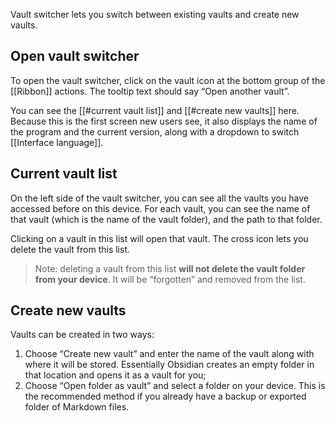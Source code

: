 Vault switcher lets you switch between existing vaults and create new vaults.

## Open vault switcher

To open the vault switcher, click on the vault icon at the bottom group of the [[Ribbon]] actions. The tooltip text should say “Open another vault”.

You can see the [[#current vault list]] and [[#create new vaults]] here. Because this is the first screen new users see, it also displays the name of the program and the current version, along with a dropdown to switch [[Interface language]].

## Current vault list

On the left side of the vault switcher, you can see all the vaults you have accessed before on this device. For each vault, you can see the name of that vault (which is the name of the vault folder), and the path to that folder.

Clicking on a vault in this list will open that vault. The cross icon lets you delete the vault from this list.

> Note: deleting a vault from this list **will not delete the vault folder from your device**. It will be “forgotten” and removed from the list.

## Create new vaults

Vaults can be created in two ways:

1. Choose “Create new vault” and enter the name of the vault along with where it will be stored. Essentially Obsidian creates an empty folder in that location and opens it as a vault for you;
2. Choose “Open folder as vault” and select a folder on your device. This is the recommended method if you already have a backup or exported folder of Markdown files.

